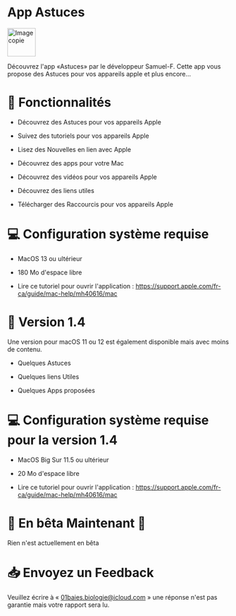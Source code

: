 # App Astuces

<img width="64" alt="Image copie" src="https://github.com/Astuces-iOS/Astuces/assets/133143751/664cb7ae-57ac-4c97-8413-2700c8b8c3a9">


Découvrez l'app «Astuces» par le développeur Samuel-F. Cette app vous propose des Astuces pour vos appareils apple et plus encore...

# 📘 Fonctionnalités

- Découvrez des Astuces pour vos appareils Apple

- Suivez des tutoriels pour vos appareils Apple

- Lisez des Nouvelles en lien avec Apple

- Découvrez des apps pour votre Mac

- Découvrez des vidéos pour vos appareils Apple

- Découvrez des liens utiles

- Télécharger des Raccourcis pour vos appareils Apple

# 💻 Configuration système requise

- MacOS 13 ou ultérieur

- 180 Mo d'espace libre

- Lire ce tutoriel pour ouvrir l'application : https://support.apple.com/fr-ca/guide/mac-help/mh40616/mac

# 📔 Version 1.4 

Une version pour macOS 11 ou 12 est également disponible mais avec moins de contenu. 

- Quelques Astuces

- Quelques liens Utiles

- Quelques Apps proposées

# 💻 Configuration système requise pour la version 1.4

- MacOS Big Sur 11.5 ou ultérieur

- 20 Mo d'espace libre

- Lire ce tutoriel pour ouvrir l'application : https://support.apple.com/fr-ca/guide/mac-help/mh40616/mac

# 🐛 En bêta Maintenant 🔴

Rien n'est actuellement en bêta

# 📥 Envoyez un Feedback

Veuillez écrire à « 01baies.biologie@icloud.com » une réponse n'est pas garantie mais votre rapport sera lu.


